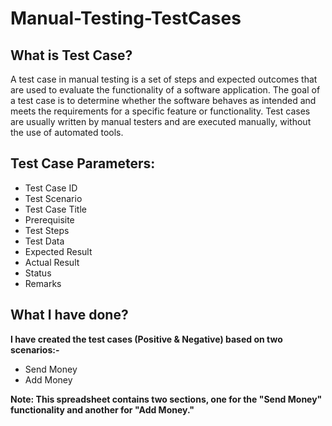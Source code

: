 # Manual-Testing-TestCases

## What is Test Case?

A test case in manual testing is a set of steps and expected outcomes that are used to evaluate the functionality of a software application. The goal of a test case is to determine whether the software behaves as intended and meets the requirements for a specific feature or functionality. Test cases are usually written by manual testers and are executed manually, without the use of automated tools. 

## Test Case Parameters:

- Test Case ID
- Test Scenario
- Test Case Title
- Prerequisite
- Test Steps
- Test Data
- Expected Result
- Actual Result
- Status
- Remarks


## What I have done?

**I have created the test cases (Positive & Negative) based on two scenarios:-**
- Send Money
- Add Money



**Note: This spreadsheet contains two sections, one for the "Send Money" functionality and another for "Add Money."**
